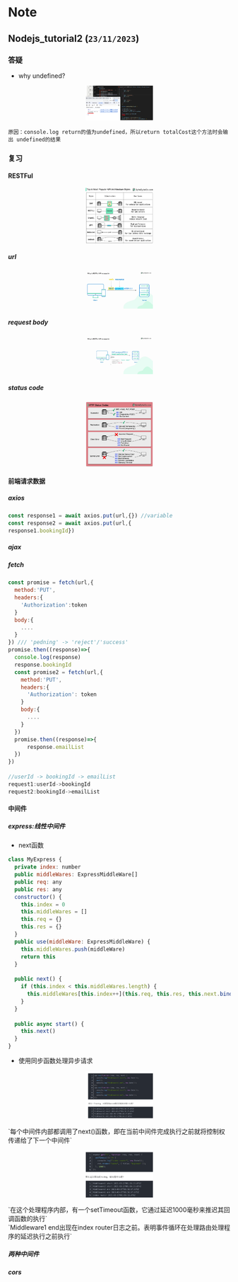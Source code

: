 

# Note

## Nodejs_tutorial2 (`23/11/2023`)

### 答疑
- why undefined?
<p align='center'><img src='../images/whyUndefined.png' width='30%' height='30%' /></p>

`原因：console.log return的值为undefined，所以return totalCost这个方法时会输出 undefined的结果`

### 复习
#### RESTFul
<p align='center'><img src='../images/6PopularAPIStyles.png' width='30%' height='30%' /></p>

##### url
<p align='center'><img src='../images/WhyIsRestfulApiPop.png' width='30%' height='30%' /></p>

##### request body
<p align='center'><img src='../images/requestBody.png' width='30%' height='30%' /></p>

##### status code
<p align='center'><img src='../images/statusCode.png' width='30%' height='30%' /></p>

#### 前端请求数据
##### axios
```js
const response1 = await axios.put(url,{}) //variable
const response2 = await axios.put(url,{
response1.bookingId})
```

##### ajax
##### fetch
```js
const promise = fetch(url,{
  method:'PUT',
  headers:{
    'Authorization':token
  }
  body:{
    ....
  }
}) /// 'pedning' -> 'reject'/'success'
promise.then((response)=>{
  console.log(response)
  response.bookingId
  const promise2 = fetch(url,{
    method:'PUT',
    headers:{
      'Authorization': token
    }
    body:{
      ....
    }
  })
  promise.then((response)=>{
      response.emailList
  })
})

//userId -> bookingId -> emailList
request1:userId->bookingId
request2:bookingId->emailList
```

#### 中间件
##### express:线性中间件
- next函数
```js
class MyExpress {
  private index: number
  public middleWares: ExpressMiddleWare[]
  public req: any
  public res: any
  constructor() {
    this.index = 0
    this.middleWares = []
    this.req = {}
    this.res = {}
  }
  public use(middleWare: ExpressMiddleWare) {
    this.middleWares.push(middleWare)
    return this
  }

  public next() {
    if (this.index < this.middleWares.length) {
      this.middleWares[this.index++](this.req, this.res, this.next.bind(this))
    }
  }

  public async start() {
    this.next()
  }
}
```
- 使用同步函数处理异步请求
<p align='center'><img src='../images/使用同步函数处理异步请求1.png' width='30%' height='30%' /></p>
`每个中间件内部都调用了next()函数，即在当前中间件完成执行之前就将控制权传递给了下一个中间件`

<p align='center'><img src='../images/使用同步函数处理异步请求2.png' width='30%' height='30%' /></p>
`在这个处理程序内部，有一个setTimeout函数，它通过延迟1000毫秒来推迟其回调函数的执行`<br>
`Middleware1 end出现在index router日志之前。表明事件循环在处理路由处理程序的延迟执行之前执行`


##### 两种中间件
##### cors
    
